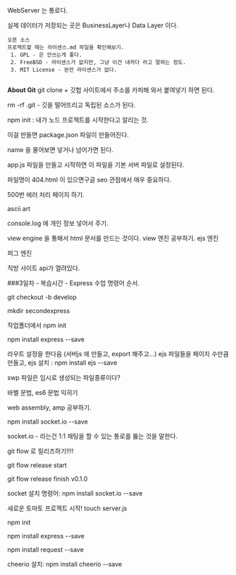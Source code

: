 WebServer 는 통로다. 

실제 데이터가 저장되는 곳은 BusinessLayer나  Data Layer 이다.



```
오픈 소스
프로젝트할 때는 라이센스.md 파일을 확인해보기.
 1. GPL - 은 안쓰는게 좋다.
 2. FreeBSD - 라이센스가 없지만, 그냥 이건 내꺼다 라고 말하는 정도.
 3. MIT License - 완전 라이센스가 없다. 
 
```
**About Git**
git clone + 깃헙 사이트에서 주소를 카피해 와서 붙여넣기 하면 된다.

rm -rf .git - 깃을 떨어뜨리고 독립된 소스가 된다.

npm init : 내가 노드 프로젝트를 시작한다고 알리는 것.

이걸 만들면 package.json 파일이 만들어진다.

name 을 물어보면 넣거나 넘어가면 된다.

app.js 파일을 만들고 시작하면 이 파일을 기본 서버 파일로 설정된다.

파일명이 404.html 이 있으면구글 seo 관점에서 매우 중요하다.

500번 에러 처리 페이지 하기.


ascii art


console.log 에 개인 정보 넣어서 주기.

view engine 을 통해서 html 문서를 만드는 것이다.
view 엔진 공부하기.
ejs 엔진

퍼그 엔진

직방 사이트 api가 열려있다.


###3일차 - 복습시간 - Express 수업 명령어 순서.

git checkout -b develop

mkdir secondexpress

작업폴더에서 npm init 

npm install express --save

라우트 설정을 한다음 (서버js 에 만들고, export 해주고...)
ejs 파일들을 페이지 수만큼 만들고,
ejs 설치 :  npm install ejs --save



swp 파일은 임시로 생성되는 파일종류이다?

바벨 문법, es6 문법 익히기

web assembly, amp 공부하기.

npm install socket.io --save

socket.io - 라는건 1:1 채팅을 할 수 있는 통로를 뚫는 것을 말한다.

git flow 로 릴리즈하기!!!!

git flow release start

git flow release finish v0.1.0


socket 설치 명령어:
npm install socket.io --save


새로운 토마토 프로젝트 시작!
touch server.js

npm init

npm install express --save

npm install request --save

cheerio 설치:
npm install cheerio --save





